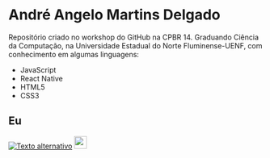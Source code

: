 # André Angelo Martins Delgado
Repositório criado no workshop do GitHub na CPBR 14.
Graduando Ciência da Computação, na Universidade Estadual do Norte Fluminense-UENF, com conhecimento em algumas linguagens:

- JavaScript
- React Native
- HTML5
- CSS3

## Eu
[![Texto alternativo](https://www.itabirito.mg.leg.br/imagens/insta.png/image)](https://www.instagram.com/andremartinsd_/)
<img src="https://www.itabirito.mg.leg.br/imagens/insta.png/image" width="25px" height="25px">
